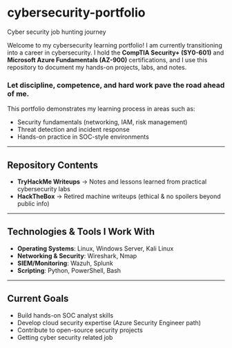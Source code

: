 # cybersecurity-portfolio
Cyber security job hunting journey

Welcome to my cybersecurity learning portfolio!
I am currently transitioning into a career in cybersecurity. I hold the **CompTIA Security+ (SY0-601)** and **Microsoft Azure Fundamentals (AZ-900)** certifications, and I use this repository to document my hands-on projects, labs, and notes.

### Let discipline, competence, and hard work pave the road ahead of me.

This portfolio demonstrates my learning process in areas such as:

* Security fundamentals (networking, IAM, risk management)
* Threat detection and incident response
* Hands-on practice in SOC-style environments
---

## Repository Contents

* **TryHackMe Writeups** → Notes and lessons learned from practical cybersecurity labs
* **HackTheBox** → Retired machine writeups (ethical & no spoilers beyond public info)
---

## Technologies & Tools I Work With

* **Operating Systems**: Linux, Windows Server, Kali Linux
* **Networking & Security**: Wireshark, Nmap
* **SIEM/Monitoring**: Wazuh, Splunk
* **Scripting**: Python, PowerShell, Bash

---

## Current Goals

* Build hands-on SOC analyst skills
* Develop cloud security expertise (Azure Security Engineer path)
* Contribute to open-source security projects
* Getting cyber security related job
